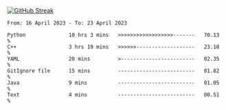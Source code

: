 [![GitHub Streak](https://streak-stats.demolab.com?user=renren-017&theme=sea&hide_border=true&background=DD272700)](https://git.io/streak-stats)

<!--START_SECTION:waka-->

```text
From: 16 April 2023 - To: 23 April 2023

Python              10 hrs 3 mins   >>>>>>>>>>>>>>>>>>-------   70.13 %
C++                 3 hrs 19 mins   >>>>>>-------------------   23.18 %
YAML                20 mins         >------------------------   02.35 %
GitIgnore file      15 mins         -------------------------   01.82 %
Java                9 mins          -------------------------   01.05 %
Text                4 mins          -------------------------   00.51 %
```

<!--END_SECTION:waka-->
